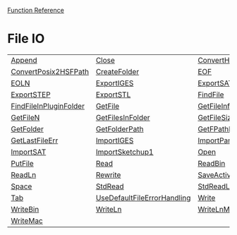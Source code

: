 [Function Reference](../README.md)

# File IO
| | | |
|---|---|---|
| [Append](../Functions/Append.md) | [Close](../Functions/Close.md) | [ConvertHSF2PosixPath](../Functions/ConvertHSF2PosixPath.md) |
| [ConvertPosix2HSFPath](../Functions/ConvertPosix2HSFPath.md) | [CreateFolder](../Functions/CreateFolder.md) | [EOF](../Functions/EOF.md) |
| [EOLN](../Functions/EOLN.md) | [ExportIGES](../Functions/ExportIGES.md) | [ExportSAT](../Functions/ExportSAT.md) |
| [ExportSTEP](../Functions/ExportSTEP.md) | [ExportSTL](../Functions/ExportSTL.md) | [FindFile](../Functions/FindFile.md) |
| [FindFileInPluginFolder](../Functions/FindFileInPluginFolder.md) | [GetFile](../Functions/GetFile.md) | [GetFileInfo](../Functions/GetFileInfo.md) |
| [GetFileN](../Functions/GetFileN.md) | [GetFilesInFolder](../Functions/GetFilesInFolder.md) | [GetFileSize](../Functions/GetFileSize.md) |
| [GetFolder](../Functions/GetFolder.md) | [GetFolderPath](../Functions/GetFolderPath.md) | [GetFPathName](../Functions/GetFPathName.md) |
| [GetLastFileErr](../Functions/GetLastFileErr.md) | [ImportIGES](../Functions/ImportIGES.md) | [ImportParasolidXT](../Functions/ImportParasolidXT.md) |
| [ImportSAT](../Functions/ImportSAT.md) | [ImportSketchup1](../Functions/ImportSketchup1.md) | [Open](../Functions/Open.md) |
| [PutFile](../Functions/PutFile.md) | [Read](../Functions/Read.md) | [ReadBin](../Functions/ReadBin.md) |
| [ReadLn](../Functions/ReadLn.md) | [Rewrite](../Functions/Rewrite.md) | [SaveActiveDocument](../Functions/SaveActiveDocument.md) |
| [Space](../Functions/Space.md) | [StdRead](../Functions/StdRead.md) | [StdReadLn](../Functions/StdReadLn.md) |
| [Tab](../Functions/Tab.md) | [UseDefaultFileErrorHandling](../Functions/UseDefaultFileErrorHandling.md) | [Write](../Functions/Write.md) |
| [WriteBin](../Functions/WriteBin.md) | [WriteLn](../Functions/WriteLn.md) | [WriteLnMac](../Functions/WriteLnMac.md) |
| [WriteMac](../Functions/WriteMac.md) 
